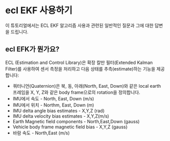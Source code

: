 # ecl EKF 사용하기
이 튜토리얼에서는 ECL EKF 알고리즘 사용과 관련된 일반적인 질문과 그에 대한 답변을 드립니다.

## ecl EFK가 뭔가요?
ECL (Estimation and Control Library)은 확장 칼만 필터(Extended Kalman Filter)를 사용하여 센서 측정을 처리하고 다음 상태를 추측(estimate)하는 기능을 제공합니다:

* 쿼터니언(Quaternion)은 북, 동, 아래(North, East, Down)와 같은 local earth 프레임을 X, Y, Z와 같은 body frame으로의 rotation을 정의합니다.
* IMU에서 속도 - North, East, Down (m/s)
* IMU에서 위치 - Northm, East, Down (m)
* IMU delta angle bias estimates - X,Y,Z (rad)
* IMU delta velocity bias estimates - X,Y,Z(m/s)
* Earth Magnetic field components - North,East,Down (gauss)
* Vehicle body frame magnetic field bias - X,Y,Z (gauss)
* 바람 속도 - North,East (m/s)
